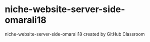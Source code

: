 # niche-website-server-side-omarali18
niche-website-server-side-omarali18 created by GitHub Classroom
